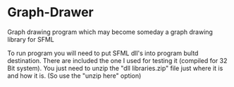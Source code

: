 # Graph-Drawer
Graph drawing program which may become someday a graph drawing library for SFML

To run program you will need to put SFML dll's into program bultd destination.
There are included the one I used for testing it (compiled for 32 Bit system). 
You just need to unzip the "dll libraries.zip" file just where it is and how it is.
(So use the "unzip here" option)
